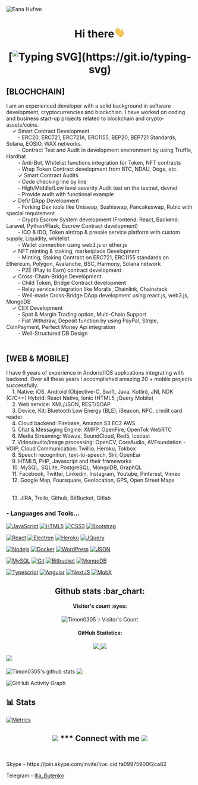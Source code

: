 ![Eana Hufwe](https://github.com/blueset/blueset/raw/cda8ec1230cbee16a3a7dc52a4b2272619588233/EanaHandwritingAnimated.svg)



<h1 align="center">Hi there<img src="https://raw.githubusercontent.com/KevinPatel04/KevinPatel04/master/Hi.gif" width="30px">

[![Typing SVG](https://readme-typing-svg.herokuapp.com?font=Architects+Daughter&color=7AF79A&size=30&lines=Hey!+I+am+professional+software+developer;I+am+blockchain+Developer...;)](https://git.io/typing-svg)
  
  
  
  
</h1>

<h2>[BLOCHCHAIN]</h2>
I am an experienced developer with a solid background in software development, cryptocurrencies and blockchian. 
I have worked on coding and business start-up projects related to blockchain and crypto-assets/coins.
<br>
   &nbsp; &nbsp;    ✓ Smart Contract Development
   <br>
    &nbsp; &nbsp;  &nbsp; &nbsp; 
 - ERC20, ERC721, ERC721A, ERC1155, BEP20, BEP721 Standards, Solana, EOSIO, WAX networks.
 <br>
    &nbsp; &nbsp;  &nbsp; &nbsp; 
 - Contract Test and Audit in development environment by using Truffle, Hardhat
 <br>
    &nbsp; &nbsp;  &nbsp; &nbsp; 
 - Anti-Bot, Whitelist functions integration for Token, NFT contracts
<br>
    &nbsp; &nbsp;  &nbsp; &nbsp; 
 - Wrap Token Contract development from BTC, NDAU, Doge, etc.

<br>
    &nbsp; &nbsp;  &nbsp; &nbsp; 
✓ Smart Contract Audits

<br>
    &nbsp; &nbsp;  &nbsp; &nbsp; 
 - Code checking line by line

<br>
    &nbsp; &nbsp;  &nbsp; &nbsp; 
 - High/Middle/Low level severity Audit test on the testnet, devnet

<br>
    &nbsp; &nbsp;  &nbsp; &nbsp; 
 - Provide audit with functional example

<br>
    &nbsp; &nbsp; 
✓ Defi/ DApp Development

<br>
    &nbsp; &nbsp;  &nbsp; &nbsp; 
 - Forking Dex tools like Uniswap, Sushiswap, Pancakeswap, Rubic with special requirement

<br>
    &nbsp; &nbsp;  &nbsp; &nbsp; 
 - Crypto Escrow System development (Frontend: React, Backend: Laravel, Python/Flask, Escrow Contract development)

<br>
    &nbsp; &nbsp;  &nbsp; &nbsp; 
 - ICO & IDO, Token airdrop & presale service platform with custom supply, Liquidity, whitelist

<br>
    &nbsp; &nbsp;  &nbsp; &nbsp; 
 - Wallet connection using web3.js or ether.js

<br>
    &nbsp; &nbsp;  
✓ NFT minting & staking, marketplace Development

<br>
    &nbsp; &nbsp;  &nbsp; &nbsp; 
 - Minting, Staking Contract on ERC721, ERC1155 standards on Ethereum, Polygon, Avalanche, BSC, Harmony, Solana network

<br>
    &nbsp; &nbsp;  &nbsp; &nbsp; 
 -  P2E (Play to Earn) contract development

<br>
    &nbsp; &nbsp; 
✓ Cross-Chain-Bridge Development.

<br>
    &nbsp; &nbsp;  &nbsp; &nbsp; 
 - Child Token, Bridge Contract development

<br>
    &nbsp; &nbsp;  &nbsp; &nbsp; 
 - Relay service integration like Moralis, Chainlink, Chainstack

<br>
    &nbsp; &nbsp;  &nbsp; &nbsp; 
 - Well-made Cross-Bridge DApp development using react.js, web3.js, MongoDB

<br>
    &nbsp; &nbsp;  
 ✓ CEX Development 
 
 <br>
    &nbsp; &nbsp;  &nbsp; &nbsp; 
 - Spot & Margin Trading option, Multi-Chain Support

<br>
    &nbsp; &nbsp;  &nbsp; &nbsp; 
 - Fiat Withdraw, Deposit function by using PayPal, Stripe, CoinPayment, Perfect Money Api integration

<br>
    &nbsp; &nbsp;  &nbsp; &nbsp; 
 - Well-Structured DB Design

<br>
    &nbsp; &nbsp; 

<h2>[WEB & MOBILE]</h2>  
 I have 6 years of experience  in Andorid/iOS applications integrating with backend. Over all these years I accomplished amazing 20 + mobile projects successfully.

 <br>
    &nbsp; &nbsp;    1. Native: iOS, Android (Objective-C, Swift, Java, Kotlin), JNI, NDK (C/C++)
         Hybrid: React Native, Ionic (HTML5, jQuery Mobile)
    
 <br>
    &nbsp; &nbsp;     2.  Web service: XML/JSON, REST/SOAP
  
<br>
   &nbsp; &nbsp;       3. Device, Kit: Bluetooth Low Energy (BLE), iBeacon, NFC, credit card reader
 
 <br>
    &nbsp; &nbsp;      4.  Cloud backend: Firebase, Amazon S3 EC2 AWS
   
 <br>
    &nbsp; &nbsp;    5. Chat & Messaging Engine: XMPP, OpenFire, OpenTok WebRTC
 
  <br>
     &nbsp; &nbsp;     6.  Media Streaming: Wowza, SoundCloud, Red5, Icecast

 <br>
    &nbsp; &nbsp;       7. Video/audio/image processing: OpenCV, CoreAudio, AVFoundation   - VOIP, Cloud 
	Communication: Twillio, Heroku, Tokbox

 <br>
    &nbsp; &nbsp;    8. Speech recognition, text-to-speech, Siri, OpenEar
  
 <br>
    &nbsp; &nbsp;     9. HTML5, PHP, Javascript and their frameworks
 
 <br>
    &nbsp; &nbsp;     10.  MySQL, SQLite, PostgreSQL, MongoDB, GraphQL

 <br>
    &nbsp; &nbsp;    11. Facebook, Twitter, Linkedin, Instagram, Youtube, Pinterest, Vimeo
  
 <br>
    &nbsp; &nbsp;     12. Google Map, Foursquare, Geolocation, GPS, Open Street Maps
 

 <br>    &nbsp; &nbsp;     13. JIRA, Trello, Github, BitBucket, Gitlab



### - Languages and Tools...

<p align="center">

  [![JavaScript](https://img.shields.io/badge/-JavaScript-black?style=flat&logo=javascript&link=https://github.com/BRdhanani)](https://github.com/Timon0305) 
  [![HTML5](https://img.shields.io/badge/-HTML5-E34F26?style=flat&logo=html5&logoColor=white&link=https://github.com/BRdhanani)](https://github.com/Timon0305) 
  [![CSS3](https://img.shields.io/badge/-CSS3-1572B6?style=flat&logo=css3&link=https://github.com/BRdhanani)](https://github.com/Timon0305) 
  [![Bootstrap](https://img.shields.io/badge/-Bootstrap-563D7C?style=flat&logo=bootstrap&link=https://github.com/BRdhanani)](https://github.com/Timon0305) 
  
  [![React](https://img.shields.io/badge/-React-black?style=flat&logo=react&link=https://github.com/BRdhanani)](https://github.com/Timon0305) 
  [![Electron](https://img.shields.io/badge/-Electron-gray?style=flat&logo=electron&link=https://github.com/BRdhanani)](https://github.com/Timon0305) 
  [![Heroku](https://img.shields.io/badge/-Heroku-gray?style=flat&logo=heroku&link=https://github.com/BRdhanani)](https://github.com/Timon0305) 
  [![JQuery](https://img.shields.io/badge/-JQuery-blue?style=flat&logo=jquery&link=https://github.com/BRdhanani)](https://github.com/Timon0305) 
  
  [![Nodejs](https://img.shields.io/badge/-Nodejs-green?style=flat&logo=Node.js&link=https://github.com/BRdhanani)](https://github.com/Timon0305) 
  [![Docker](https://img.shields.io/badge/-Docker-black?style=flat&logo=docker&link=https://github.com/BRdhanani)](https://github.com/Timon0305) 
  [![WordPress](https://img.shields.io/badge/-WordPress-blue?style=flat&logo=wordpress&link=https://github.com/BRdhanani)](https://github.com/Timon0305) 
  [![JSON](https://img.shields.io/badge/-json-02569B?style=flat&logo=json&link=https://github.com/BRdhanani)](https://github.com/Timon0305)
  
  [![MySQL](https://img.shields.io/badge/-MySQL-black?style=flat&logo=mysql&link=https://github.com/BRdhanani)](https://github.com/Timon0305)
  [![Git](https://img.shields.io/badge/-Git-black?style=flat&logo=git&link=https://github.com/BRdhanani)](https://github.com/BRdhanani) 
  [![Bitbucket](https://img.shields.io/badge/-Bitbucket-blue?style=flat&logo=bitbucket&link=https://github.com/BRdhanani)](https://github.com/Timon0305)
  [![MongoDB](https://img.shields.io/badge/-MongoDB-FCA121?style=flat&logo=mongodb&link=https://github.com/BRdhanani)](https://gitlab.com/Timon0305) 
  
  [![Typescript](https://img.shields.io/badge/-TypeScript-white?style=flat&logo=typescript&link=https://github.com/BRdhanani)](https://github.com/Timon0305)
  [![Angular](https://img.shields.io/badge/-Angular-red?style=flat&logo=angular&link=https://github.com/BRdhanani)](https://github.com/Timon0305) 
  [![NextJS](https://img.shields.io/badge/-NextJS-black?style=flat&logo=nextjs&link=https://github.com/BRdhanani)](https://github.com/Timon0305)
  [![MobX](https://img.shields.io/badge/-MobX-gray?style=flat&logo=mobx&link=https://github.com/BRdhanani)](https://gitlab.com/Timon0305) 

</p>

<h2 align="center">Github stats :bar_chart:</h2>

<h4 align="center">Visitor's count :eyes:</h4>

<p align="center"><img src="https://profile-counter.glitch.me/{Timon0305}/count.svg" alt="Timon0305 :: Visitor's Count" /></p>

<h4 align="center">GitHub Statistics:</h4>
<p align="center">
<a href="https://github.com/TopDeveloper0809">
  <img height="180em" src="https://github-readme-stats-eight-theta.vercel.app/api?username=Timon0305&show_icons=true&theme=algolia&include_all_commits=true&count_private=true"/>
  <img height="180em" src="https://github-readme-stats-eight-theta.vercel.app/api/top-langs/?username=Timon0305&layout=compact&langs_count=8&theme=algolia"/>
</a>

   ![](https://github-readme-streak-stats.herokuapp.com/?user=Timon0305&theme=radical&hide_border=true)
</p>

<img align="center" src="https://github-readme-stats.vercel.app/api?username=Timon0305&show_icons=true&include_all_commits=true&theme=radical" alt="Timon0305's github stats" />
<img align="center" src="https://github-readme-stats.vercel.app/api/top-langs/?username=Timon0305&layout=compact&theme=radical" />



<p align="centre">
 
![GitHub Activity Graph](https://activity-graph.herokuapp.com/graph?username=Timon0305&bg_color=000000&color=4fff67&line=4fff67&point=ffffff&area=true&hide_border=true)  
</p>


##  📊 Stats

[![Metrics](https://metrics.lecoq.io/Timon0305?template=classic&base.header=0&base.metadata=0&isocalendar=1&languages=1&people=1&isocalendar.duration=half-year&languages.limit=8&languages.sections=most-used&languages.colors=github&languages.threshold=0%25&languages.indepth=false&languages.recent.load=300&languages.recent.days=14&people.limit=24&people.size=28&people.types=followers%2C%20following&people.identicons=false&people.shuffle=false&config.timezone=Asia%2FCalcutta)](https://www.github.com/Timon0305)


<div  align="center">
<h2><img src="https://media.giphy.com/media/ObNTw8Uzwy6KQ/giphy.gif" width="30px">&nbsp;*** Connect with me <img src='https://raw.githubusercontent.com/ShahriarShafin/ShahriarShafin/main/Assets/handshake.gif' width="100px"> </h2>
<br />
 <div align="left">
<p>
Skype - https://join.skype.com/invite/live:.cid.fa09975900f2ca82
</p>
<p>
Telegram - <a href="mailto:timon0305@outlook.com">Illa_Butenko</a>
</p>
</div>
</div>
